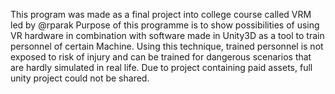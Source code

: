 This program was made as a final project into college course called VRM led by @rparak
Purpose of this programme is to show possibilities of using VR hardware in combination with software made in Unity3D as a tool to train personnel of certain Machine.
Using this technique, trained personnel is not exposed to risk of injury and can be trained for dangerous scenarios that are hardly simulated in real life.
Due to project containing paid assets, full unity project could not be shared.
